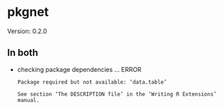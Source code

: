 # pkgnet

Version: 0.2.0

## In both

*   checking package dependencies ... ERROR
    ```
    Package required but not available: ‘data.table’

    See section ‘The DESCRIPTION file’ in the ‘Writing R Extensions’
    manual.
    ```

